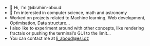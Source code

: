 - 👋 Hi, I’m @ibrahim-aboud
- 👀 I’m interested in computer science, math and astronomy
- Worked on projects related to Machine learning, Web development, Optimisation, Data structure...
- I also like to experiment around with other concepts, like rendering fractals or pushing the terminal's GUI to the limit...
- You can contact me at li_aboud@esi.dz
